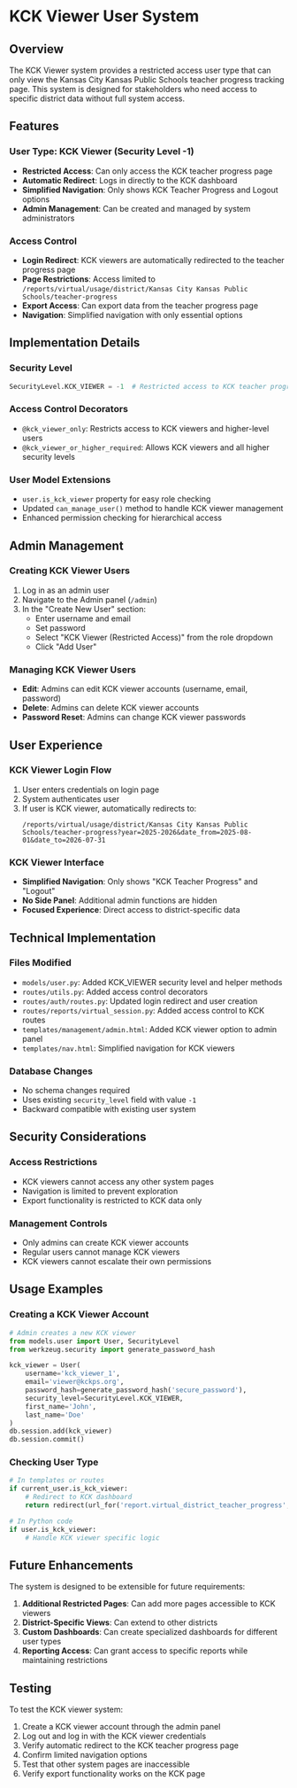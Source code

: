 # KCK Viewer User System

## Overview

The KCK Viewer system provides a restricted access user type that can only view the Kansas City Kansas Public Schools teacher progress tracking page. This system is designed for stakeholders who need access to specific district data without full system access.

## Features

### User Type: KCK Viewer (Security Level -1)
- **Restricted Access**: Can only access the KCK teacher progress page
- **Automatic Redirect**: Logs in directly to the KCK dashboard
- **Simplified Navigation**: Only shows KCK Teacher Progress and Logout options
- **Admin Management**: Can be created and managed by system administrators

### Access Control
- **Login Redirect**: KCK viewers are automatically redirected to the teacher progress page
- **Page Restrictions**: Access limited to `/reports/virtual/usage/district/Kansas City Kansas Public Schools/teacher-progress`
- **Export Access**: Can export data from the teacher progress page
- **Navigation**: Simplified navigation with only essential options

## Implementation Details

### Security Level
```python
SecurityLevel.KCK_VIEWER = -1  # Restricted access to KCK teacher progress page only
```

### Access Control Decorators
- `@kck_viewer_only`: Restricts access to KCK viewers and higher-level users
- `@kck_viewer_or_higher_required`: Allows KCK viewers and all higher security levels

### User Model Extensions
- `user.is_kck_viewer` property for easy role checking
- Updated `can_manage_user()` method to handle KCK viewer management
- Enhanced permission checking for hierarchical access

## Admin Management

### Creating KCK Viewer Users
1. Log in as an admin user
2. Navigate to the Admin panel (`/admin`)
3. In the "Create New User" section:
   - Enter username and email
   - Set password
   - Select "KCK Viewer (Restricted Access)" from the role dropdown
   - Click "Add User"

### Managing KCK Viewer Users
- **Edit**: Admins can edit KCK viewer accounts (username, email, password)
- **Delete**: Admins can delete KCK viewer accounts
- **Password Reset**: Admins can change KCK viewer passwords

## User Experience

### KCK Viewer Login Flow
1. User enters credentials on login page
2. System authenticates user
3. If user is KCK viewer, automatically redirects to:
   ```
   /reports/virtual/usage/district/Kansas City Kansas Public Schools/teacher-progress?year=2025-2026&date_from=2025-08-01&date_to=2026-07-31
   ```

### KCK Viewer Interface
- **Simplified Navigation**: Only shows "KCK Teacher Progress" and "Logout"
- **No Side Panel**: Additional admin functions are hidden
- **Focused Experience**: Direct access to district-specific data

## Technical Implementation

### Files Modified
- `models/user.py`: Added KCK_VIEWER security level and helper methods
- `routes/utils.py`: Added access control decorators
- `routes/auth/routes.py`: Updated login redirect and user creation
- `routes/reports/virtual_session.py`: Added access control to KCK routes
- `templates/management/admin.html`: Added KCK viewer option to admin panel
- `templates/nav.html`: Simplified navigation for KCK viewers

### Database Changes
- No schema changes required
- Uses existing `security_level` field with value `-1`
- Backward compatible with existing user system

## Security Considerations

### Access Restrictions
- KCK viewers cannot access any other system pages
- Navigation is limited to prevent exploration
- Export functionality is restricted to KCK data only

### Management Controls
- Only admins can create KCK viewer accounts
- Regular users cannot manage KCK viewers
- KCK viewers cannot escalate their own permissions

## Usage Examples

### Creating a KCK Viewer Account
```python
# Admin creates a new KCK viewer
from models.user import User, SecurityLevel
from werkzeug.security import generate_password_hash

kck_viewer = User(
    username='kck_viewer_1',
    email='viewer@kckps.org',
    password_hash=generate_password_hash('secure_password'),
    security_level=SecurityLevel.KCK_VIEWER,
    first_name='John',
    last_name='Doe'
)
db.session.add(kck_viewer)
db.session.commit()
```

### Checking User Type
```python
# In templates or routes
if current_user.is_kck_viewer:
    # Redirect to KCK dashboard
    return redirect(url_for('report.virtual_district_teacher_progress', ...))

# In Python code
if user.is_kck_viewer:
    # Handle KCK viewer specific logic
```

## Future Enhancements

The system is designed to be extensible for future requirements:

1. **Additional Restricted Pages**: Can add more pages accessible to KCK viewers
2. **District-Specific Views**: Can extend to other districts
3. **Custom Dashboards**: Can create specialized dashboards for different user types
4. **Reporting Access**: Can grant access to specific reports while maintaining restrictions

## Testing

To test the KCK viewer system:

1. Create a KCK viewer account through the admin panel
2. Log out and log in with the KCK viewer credentials
3. Verify automatic redirect to the KCK teacher progress page
4. Confirm limited navigation options
5. Test that other system pages are inaccessible
6. Verify export functionality works on the KCK page
